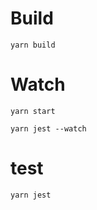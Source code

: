 # Build
```
yarn build
```

# Watch

```
yarn start
```

```
yarn jest --watch
```

# test
```
yarn jest
```

